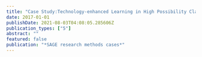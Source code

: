 ```yaml
---
title: "Case Study:Technology-enhanced Learning in High Possibility Classrooms in Australian Schools"
date: 2017-01-01
publishDate: 2021-08-03T04:08:05.285606Z
publication_types: ["5"]
abstract: ""
featured: false
publication: "*SAGE research methods cases*"
---
```


